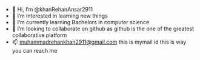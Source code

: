 - 👋 Hi, I’m @khanRehanAnsar2911
- 👀 I’m interested in learning new things
- 🌱 I’m currently learning Bachelors in computer science
- 💞️ I’m looking to collaborate on github as github is the one of the greatest collaborative platform
- 📫 muhammadrehankhan2911@gmail.com this is mymail id this is way you can reach me 

<!---
khanRehanAnsar2911/khanRehanAnsar2911 is a ✨ special ✨ repository because its `README.md` (this file) appears on your GitHub profile.
You can click the Preview link to take a look at your changes.
--->
